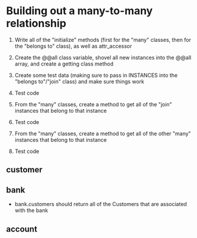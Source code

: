# Building out a many-to-many relationship

1. Write all of the "initialize" methods (first for the "many" classes, then for the "belongs to" class), as well as attr_accessor

2. Create the @@all class variable, shovel all new instances into the @@all array, and create a getting class method

3. Create some test data (making sure to pass in INSTANCES into the "belongs to"/"join" class) and make sure things work

4. Test code

5. From the "many" classes, create a method to get all of the "join" instances that belong to that instance

6. Test code

7. From the "many" classes, create a method to get all of the other "many" instances that belong to that instance

8. Test code

## customer
<!-- - Customer.new() should create a new customer with a name and account_type

- customer.name and customer.account_type should work -->

<!-- - Customer.all should return all customer instances -->

<!-- - customer.accounts should return all account that belong to the customer -->
<!-- 
- customer.banks should return all banks that are associated with the customer

- customer.balance should return total balance from all the accounts from all the bank that are associated with the customer -->

## bank
<!-- - Bank.new() should create a new bank with a name

- bank.name should work

- Bank.all should return all bank instances -->

<!-- - bank.account should return all account that belong to the bank -->

- bank.customers should return all of the Customers that are associated with the bank

## account
<!-- - account.new() should create a new account that takes an customer instance, bank instance and balance

- account.customer, account.bank and account.balance should work

- Account.all should return all account instances -->
